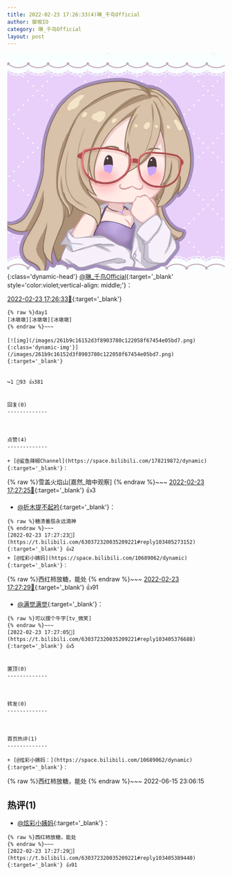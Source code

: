 ```yaml
---
title: 2022-02-23 17:26:33(4)琳_千鸟Official
author: 御坂IO
category: 琳_千鸟Official
layout: post
---
```


![img](/images/c0a88f85ebd0d056f37b114e0748e69556c8b488.jpg){:class='dynamic-head'}
[@琳_千鸟Official](https://space.bilibili.com/1620923329/dynamic){:target='_blank' style='color:violet;vertical-align: middle;'}：

[2022-02-23 17:26:33🔗](https://t.bilibili.com/630372320035209221){:target='_blank'}

~~~
{% raw %}day1
[冰墩墩][冰墩墩][冰墩墩]
{% endraw %}~~~

[![img](/images/261b9c16152d3f8903780c122058f67454e05bd7.png){:class='dynamic-img'}](/images/261b9c16152d3f8903780c122058f67454e05bd7.png){:target='_blank'}


↪️1 💬93 👍381


回复(0)
-------------



点赞(4)
-------------

+ [@鲨鱼辣椒Channel](https://space.bilibili.com/178219872/dynamic){:target='_blank'}：
~~~
{% raw %}雪盖火焰山[嘉然_暗中观察]
{% endraw %}~~~
[2022-02-23 17:27:25🔗](https://t.bilibili.com/630372320035209221#reply103405274224){:target='_blank'} 👍3
+ [@折木提不起衿](https://space.bilibili.com/34015701/dynamic){:target='_blank'}：
~~~
{% raw %}糖渍番茄永远滴神
{% endraw %}~~~
[2022-02-23 17:27:23🔗](https://t.bilibili.com/630372320035209221#reply103405273152){:target='_blank'} 👍2
+ [@炫彩小姨妈](https://space.bilibili.com/10689062/dynamic){:target='_blank'}：
~~~
{% raw %}西红柿放糖，能处
{% endraw %}~~~
[2022-02-23 17:27:29🔗](https://t.bilibili.com/630372320035209221#reply103405389440){:target='_blank'} 👍91
+ [@满觉满觉](https://space.bilibili.com/234502864/dynamic){:target='_blank'}：
~~~
{% raw %}可以摆个牛字[tv_微笑]
{% endraw %}~~~
[2022-02-23 17:27:05🔗](https://t.bilibili.com/630372320035209221#reply103405376688){:target='_blank'} 👍5


置顶(0)
-------------



转发(0)
-------------



首页热评(1)
-------------

+ [@炫彩小姨妈：](https://space.bilibili.com/10689062/dynamic){:target='_blank'}：
~~~
{% raw %}西红柿放糖，能处
{% endraw %}~~~
2022-06-15 23:06:15


热评(1)
-------------

+ [@炫彩小姨妈](https://space.bilibili.com/10689062/dynamic){:target='_blank'}：
~~~
{% raw %}西红柿放糖，能处
{% endraw %}~~~
[2022-02-23 17:27:29🔗](https://t.bilibili.com/630372320035209221#reply103405389440){:target='_blank'} 👍91


